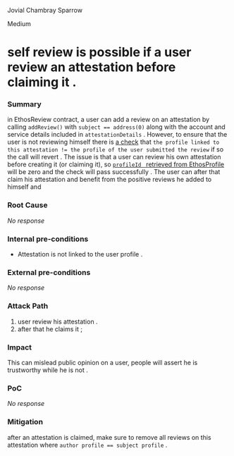 Jovial Chambray Sparrow

Medium

# self review is possible if a user review an attestation before claiming it .

### Summary

in EthosReview contract, a user can add a review on an attestation by calling `addReview()` with `subject == address(0)` along with the account and service details included in `attestationDetails` . However, to ensure that the user is not reviewing himself there is [a check](https://github.com/sherlock-audit/2024-10-ethos-network/blob/db37b9dc2b792e245eb683d8a956bcb7ef2f1a27/ethos/packages/contracts/contracts/EthosReview.sol#L539-L541) that ` the profile linked to this attestation != the profile of the user submitted the review ` if so the call will revert .
The issue is that a user can review his own attestation before creating it (or claiming it), so [`profileId ` retrieved from EthosProfile](https://github.com/sherlock-audit/2024-10-ethos-network/blob/db37b9dc2b792e245eb683d8a956bcb7ef2f1a27/ethos/packages/contracts/contracts/EthosReview.sol#L539) will be zero and the check will pass successfully . The user can after that claim his attestation and benefit from the positive reviews he added to himself and 

### Root Cause

_No response_

### Internal pre-conditions

- Attestation is not linked to the user profile .

### External pre-conditions

_No response_

### Attack Path

1. user review his attestation .
2. after that he claims it ;

### Impact

This can mislead public opinion on a user, people will assert he is trustworthy while he is not .

### PoC

_No response_

### Mitigation

after an attestation is claimed, make sure to remove all reviews on this attestation where `author profile == subject profile` .
